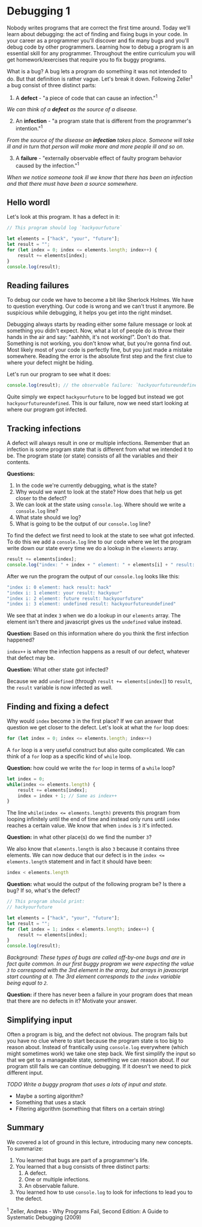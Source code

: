 # Debugging 1

Nobody writes programs that are correct the first time around. Today we'll learn
about debugging: the act of finding and fixing bugs in your code. In your career
as a programmer you'll discover and fix many bugs and you'll debug code by other
programmers. Learning how to debug a program is an essential skill for any
programmer. Throughout the entire curriculum you will get homework/exercises
that require you to fix buggy programs.

What is a bug? A bug lets a program do something it was not intended to do. But
that definition is rather vague. Let's break it down. Following
Zeller<sup>1</sup> a bug consist of three distinct parts:

1. A **defect** - "a piece of code that can cause an infection."<sup>1</sup>

*We can think of a **defect** as the source of a disease.*

2. An **infection** - "a program state that is different from the programmer's
intention."<sup>1</sup>

*From the source of the disease an **infection** takes place. Someone will take 
ill and in turn that person will make more and more people ill and so on.*

3. A **failure** - "externally observable effect of faulty program behavior
caused by the infection."<sup>1</sup>

*When we notice someone took ill we know that there has been an infection and
that there must have been a source somewhere.*

## Hello wordl

Let's look at this program. It has a defect in it:

```javascript
// This program should log `hackyourfuture`

let elements = ["hack", "your", "future"];
let result = "";
for (let index = 0; index <= elements.length; index++) {
    result += elements[index];
}
console.log(result);
```

## Reading failures

To debug our code we have to become a bit like Sherlock Holmes. We have to
question everything. Our code is wrong and we can't trust it anymore. Be
suspicious while debugging, it helps you get into the right mindset.

Debugging always starts by reading either some failure message or look at
something you didn't expect. Now, what a lot of people do is throw their hands
in the air and say: "aahhhh, it's not working!". Don't do that. Something is not
working, you don't know what, but you're gonna find out. Most likely most of
your code is perfectly fine, but you just made a mistake somewhere. Reading the
error is the absolute first step and the first clue to where your defect might
be hiding.

Let's run our program to see what it does:

```javascript
console.log(result); // the observable failure: `hackyourfutureundefined`
```

Quite simply we expect `hackyourfuture` to be logged but instead we got
`hackyourfutureundefined`. This is our failure, now we need start looking
at where our program got infected.

## Tracking infections

A defect will always result in one or multiple infections. Remember that an
infection is some program state that is different from what we intended it to
be. The program state (or state) consists of all the variables and
their contents. 

**Questions:**
1. In the code we're currently debugging, what is the state?
2. Why would we want to look at the state? How does that help us get closer to
   the defect?
3. We can look at the state using `console.log`. Where should we write a
   `console.log` line?
4. What state should we log?
5. What is going to be the output of our `console.log` line?

To find the defect we first need to look at the state to see what got infected.
To do this we add a `console.log` line to our code where we let the program
write down our state every time we do a lookup in the `elements` array.

```javascript
result += elements[index];
console.log("index: " + index + " element: " + elements[i] + " result: " + result);
```

After we run the program the output of our `console.log` looks like this:

```javascript
"index i: 0 element: hack result: hack"
"index i: 1 element: your result: hackyour"
"index i: 2 element: future result: hackyourfuture"
"index i: 3 element: undefined result: hackyourfutureundefined"
```

We see that at index `3` when we do a lookup in our `elements` array. The
element isn't there and javascript gives us the `undefined` value instead. 

**Question:** Based on this information where do you think the first infection
happened?

`index++` is where the infection happens as a result of our defect, whatever
that defect may be.

**Question:** What other state got infected?

Because we add `undefined` (through `result += elements[index]`) to `result`,
the `result` variable is now infected as well.

## Finding and fixing a defect

Why would `index` become `3` in the first place? If we can answer that question
we get closer to the defect. Let's look at what the `for` loop does:

```javascript
for (let index = 0; index <= elements.length; index++)
```

A `for` loop is a very useful construct but also quite complicated. We can think
of a `for` loop as a specific kind of `while` loop.

**Question:** how could we write the `for` loop in terms of a `while` loop?

```javascript
let index = 0;
while(index <= elements.length) {
    result += elements[index];
    index = index + 1; // Same as index++
}
```

The line `while(index <= elements.length)` prevents this program from looping
infinitely until the end of time and instead only runs until `index` reaches a
certain value. We know that when `index` is `3` it's infected. 

**Question:** in what other place(s) do we find the number `3`?

We also know that `elements.length` is also `3` because it contains three
elements. We can now deduce that our defect is in the `index <= elements.length`
statement and in fact it should have been:

```javascript
index < elements.length
```

**Question:** what would the output of the following program be? Is there a bug?
If so, what's the defect?

```javascript
// This program should print:
// hackyourfuture

let elements = ["hack", "your", "future"];
let result = "";
for (let index = 1; index < elements.length; index++) {
    result += elements[index];
}
console.log(result);
```

*Background: These types of bugs are called off-by-one bugs and are in fact
quite common. In our first buggy program we were expecting the value `3` to
correspond with the 3rd element in the array, but arrays in javascript start
counting at `0`. The 3rd element corresponds to the `index` variable being equal
to `2`.*

**Question:** if there has never been a failure in your program does that mean
that there are no defects in it? Motivate your answer.

## Simplifying input

Often a program is big, and the defect not obvious. The program fails but you
have no clue where to start because the program state is too big to reason
about. Instead of frantically using `console.log` everywhere (which might
sometimes work) we take one step back. We first simplify the input so that we
get to a manageable state, something we can reason about. If our program still
fails we can continue debugging. If it doesn't we need to pick different input.

*TODO Write a buggy program that uses a lots of input and state.*

  - Maybe a sorting algorithm?
  - Something that uses a stack
  - Filtering algorithm (something that filters on a certain string)

## Summary

We covered a lot of ground in this lecture, introducing many new concepts. To
summarize:

1. You learned that bugs are part of a programmer's life.
2. You learned that a bug consists of three distinct parts:
    1. A defect.
    2. One or multiple infections.
    3. An observable failure.
3. You learned how to use `console.log` to look for infections to lead you to
   the defect.

<sup>1</sup> Zeller, Andreas - Why Programs Fail, Second Edition: A Guide to
Systematic Debugging (2009)